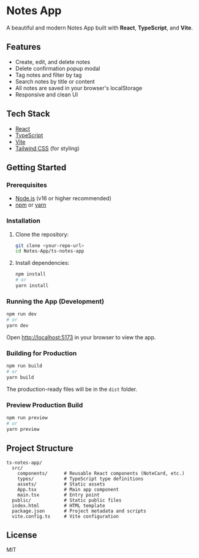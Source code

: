 # Notes App

A beautiful and modern Notes App built with **React**, **TypeScript**, and **Vite**.

## Features

- Create, edit, and delete notes
- Delete confirmation popup modal
- Tag notes and filter by tag
- Search notes by title or content
- All notes are saved in your browser's localStorage
- Responsive and clean UI

## Tech Stack
- [React](https://react.dev/)
- [TypeScript](https://www.typescriptlang.org/)
- [Vite](https://vitejs.dev/)
- [Tailwind CSS](https://tailwindcss.com/) (for styling)

## Getting Started

### Prerequisites
- [Node.js](https://nodejs.org/) (v16 or higher recommended)
- [npm](https://www.npmjs.com/) or [yarn](https://yarnpkg.com/)

### Installation

1. Clone the repository:
   ```bash
   git clone <your-repo-url>
   cd Notes-App/ts-notes-app
   ```
2. Install dependencies:
   ```bash
   npm install
   # or
   yarn install
   ```

### Running the App (Development)
```bash
npm run dev
# or
yarn dev
```
Open [http://localhost:5173](http://localhost:5173) in your browser to view the app.

### Building for Production
```bash
npm run build
# or
yarn build
```
The production-ready files will be in the `dist` folder.

### Preview Production Build
```bash
npm run preview
# or
yarn preview
```

## Project Structure
```
ts-notes-app/
  src/
    components/      # Reusable React components (NoteCard, etc.)
    types/           # TypeScript type definitions
    assets/          # Static assets
    App.tsx          # Main app component
    main.tsx         # Entry point
  public/            # Static public files
  index.html         # HTML template
  package.json       # Project metadata and scripts
  vite.config.ts     # Vite configuration
```

## License
MIT
